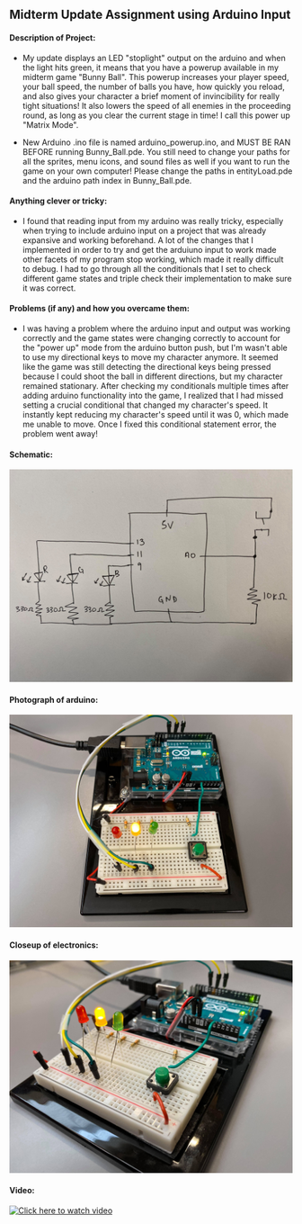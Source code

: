 ## Midterm Update Assignment using Arduino Input

#### Description of Project:

* My update displays an LED "stoplight" output on the arduino and when the light hits green, it means that you have a powerup available in my midterm game "Bunny Ball". This powerup increases your player speed, your ball speed, the number of balls you have, how quickly you reload, and also gives your character a brief moment of invincibility for really tight situations! It also lowers the speed of all enemies in the proceeding round, as long as you clear the current stage in time! I call this power up "Matrix Mode". 

* New Arduino .ino file is named arduino_powerup.ino, and MUST BE RAN BEFORE running Bunny_Ball.pde. You still need to change your paths for all the sprites, menu icons, and sound files as well if you want to run the game on your own computer! Please change the paths in entityLoad.pde and the arduino path index in Bunny_Ball.pde.

#### Anything clever or tricky:

* I found that reading input from my arduino was really tricky, especially when trying to include arduino input on a project that was already expansive and working beforehand. A lot of the changes that I implemented in order to try and get the arduiuno input to work made other facets of my program stop working, which made it really difficult to debug. I had to go through all the conditionals that I set to check different game states and triple check their implementation to make sure it was correct.

#### Problems (if any) and how you overcame them:

* I was having a problem where the arduino input and output was working correctly and the game states were changing correctly to account for the "power up" mode from the arduino button push, but I'm wasn't able to use my directional keys to move my character anymore. It seemed like the game was still detecting the directional keys being pressed because I could shoot the ball in different directions, but my character remained stationary. After checking my conditionals multiple times after adding arduino functionality into the game, I realized that I had missed setting a crucial conditional that changed my character's speed. It instantly kept reducing my character's speed until it was 0, which made me unable to move. Once I fixed this conditional statement error, the problem went away!

#### Schematic:

![](Schematic.jpg)


#### Photograph of arduino:


![](arduino_image.jpg)


#### Closeup of electronics:


![](close_up_of_electronics.jpg)

#### Video:


[![Click here to watch video](https://img.youtube.com/vi/u8eQWEGfWyU/0.jpg)](https://www.youtube.com/watch?v=3-5gmbRIMyc&feature=youtu.be)
